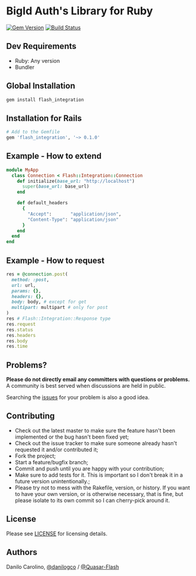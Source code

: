 BigId Auth's Library for Ruby
==============

[![Gem Version](https://badge.fury.io/rb/flash_integration.svg)](https://badge.fury.io/rb/flash_integration)
[![Build Status](https://travis-ci.com/Quasar-Flash/flash_integration.svg?branch=master)](https://travis-ci.com/Quasar-Flash/flash_integration)

Dev Requirements
-----------------

- Ruby: Any version
- Bundler

Global Installation
-----------------

```ruby
gem install flash_integration
```

Installation for Rails
-----------------

```ruby
# Add to the Gemfile
gem 'flash_integration', '~> 0.1.0'
```

Example - How to extend
-----------------

```ruby
module MyApp
  class Connection < Flash::Integration::Connection
    def initialize(base_url: "http://localhost")
      super(base_url: base_url)
    end

    def default_headers
      {
        "Accept":       "application/json",
        "Content-Type": "application/json"
      }
    end
  end
end
```

Example - How to request
-----------------

```ruby
res = @connection.post(
  method: :post,
  url: url,
  params: {},
  headers: {},
  body: body, # except for get
  multipart: multipart # only for post
)
res # Flash::Integration::Response type
res.request
res.status
res.headers
res.body
res.time
```

Problems?
-----------------

**Please do not directly email any committers with questions or problems.**  A community is best served when discussions are held in public.

Searching the [issues](https://github.com/Quasar-Flash/flash_integration/issues) for your problem is also a good idea.

Contributing
-----------------

- Check out the latest master to make sure the feature hasn't been implemented or the bug hasn't been fixed yet;
- Check out the issue tracker to make sure someone already hasn't requested it and/or contributed it;
- Fork the project;
- Start a feature/bugfix branch;
- Commit and push until you are happy with your contribution;
- Make sure to add tests for it. This is important so I don't break it in a future version unintentionally.;
- Please try not to mess with the Rakefile, version, or history. If you want to have your own version, or is otherwise necessary, that is fine, but please isolate to its own commit so I can cherry-pick around it.

License
-----------------

Please see [LICENSE](https://github.com/Quasar-Flash/flash_integration/blob/master/LICENSE.txt) for licensing details.

Authors
-----------------

Danilo Carolino, [@danilogco](https://github.com/danilogco) / [@Quasar-Flash](https://github.com/Quasar-Flash)
